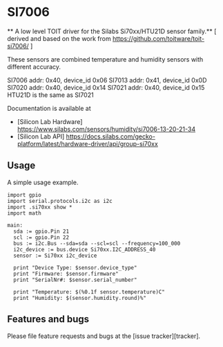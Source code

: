 # SI7006

** A low level TOIT driver for the Silabs Si70xx/HTU21D  sensor family.**
[ derived and based on the work from https://github.com/toitware/toit-si7006/ ]

These sensors are combined temperature and humidity sensors with different accuracy.

SI7006 addr: 0x40, device_id 0x06
SI7013 addr: 0x41, device_id 0x0D
SI7020 addr: 0x40, device_id 0x14
SI7021 addr: 0x40, device_id 0x15
HTU21D is the same as SI7021

Documentation is available at
* [Silicon Lab Hardware] https://www.silabs.com/sensors/humidity/si7006-13-20-21-34
* [Silicon Lab API] https://docs.silabs.com/gecko-platform/latest/hardware-driver/api/group-si70xx

## Usage
A simple usage example.

``` toit
import gpio
import serial.protocols.i2c as i2c
import .si70xx show *
import math

main:
  sda := gpio.Pin 21
  scl := gpio.Pin 22
  bus := i2c.Bus --sda=sda --scl=scl --frequency=100_000
  i2c_device := bus.device Si70xx.I2C_ADDRESS_40
  sensor := Si70xx i2c_device

  print "Device Type: $sensor.device_type"
  print "Firmware: $sensor.firmware"
  print "SerialNr#: $sensor.serial_number"
  
  print "Temperature: $(%0.1f sensor.temperature)C"
  print "Humidity: $(sensor.humidity.round)%"
```

## Features and bugs

Please file feature requests and bugs at the [issue tracker][tracker].